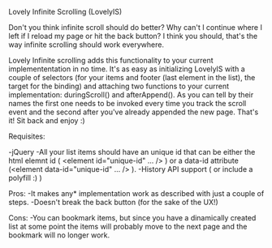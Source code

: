 Lovely Infinite Scrolling (LovelyIS)


Don't you think infinite scroll should do better? Why can't I continue where I left if I reload my page or hit the back button?
I think you should, that's the way infinite scrolling should work everywhere. 
 
Lovely Infinite scrolling adds this functionality to your current implemententation in no time.
It's as easy as initializing LovelyIS with a couple of selectors (for your items and footer (last element in the list), the target for the binding)
and attaching two functions to your current implementation: duringScroll() and afterAppend(). As you can tell by their names the first one needs to
be invoked every time you track the scroll event and the second after you've already appended the new page. That's it! Sit back and enjoy :)
 
Requisites:

-jQuery
-All your list items should have an unique id that can be either the html elemnt id ( <element id="unique-id" ... /> )
or a data-id attribute (<element data-id="unique-id" ... /> ).
-History API support ( or include a polyfill :) ) 

 
Pros: 
-It makes any* implementation work as described with just a couple of steps.
-Doesn't break the back button (for the sake of the UX!) 

Cons:
-You can bookmark items, but since you have a dinamically created list at some point the items will probably move to the next
page and the bookmark will no longer work. 
